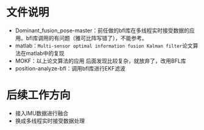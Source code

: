# 文件说明

* Dominant_fusion_pose-master：前任做的bfl库在多线程实时接受数据的应用。bfl库调用的有问题（雅可比阵写错了），不能参考。
* matlab：`Multi-sensor optimal information fusion Kalman filter`论文算法在matlab中的复现
* MOKF：以上论文算法的应用 后面发现比较复杂，就放弃了，改用BFL库
* position-analyze-bfl：调用bfl库进行EKF滤波


# 后续工作方向

* 接入IMU数据进行融合
* 换成多线程实时接受数据处理
